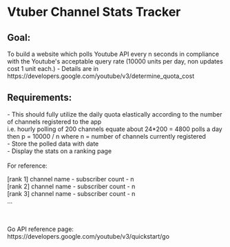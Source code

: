 <h1>Vtuber Channel Stats Tracker</h1>
<h2>Goal:</h2>
To build a website which polls Youtube API every n seconds in compliance with the Youtube's acceptable query rate (10000 units per day, non updates cost 1 unit each.)
- Details are in https://developers.google.com/youtube/v3/determine_quota_cost

<h2>Requirements:</h2>
- This should fully utilize the daily quota elastically according to the number of channels registered to the app<br/>
i.e. hourly polling of 200 channels equate about 24*200 = 4800 polls a day<br/>
then p = 10000 / n where n = number of channels currently registered<br/>
- Store the polled data with date<br/>
- Display the stats on a ranking page<br/>
<br/>
For reference: 

[rank 1] channel name - subscriber count - n<br/>
[rank 2] channel name - subscriber count - n<br/>
[rank 3] channel name - subscriber count - n<br/>
...

<br/>
<br/>
Go API reference page: https://developers.google.com/youtube/v3/quickstart/go

